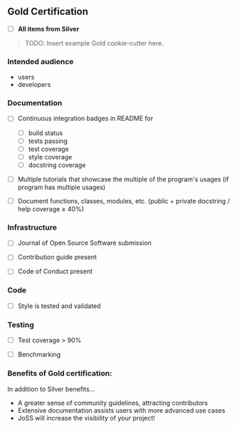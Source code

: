 ## Gold Certification

- [ ] **All items from Silver**

> TODO: Insert example Gold cookie-cutter here.

### Intended audience
* users
* developers

### Documentation

- [ ] Continuous integration badges in README for
    - [ ] build status
    - [ ] tests passing
    - [ ] test coverage
    - [ ] style coverage
    - [ ] docstring coverage
- [ ] Multiple tutorials that showcase the multiple of the program's usages (if program has multiple usages)
- [ ] Document functions, classes, modules, etc. (public + private docstring / help coverage ≥ 40%)


### Infrastructure

- [ ] Journal of Open Source Software submission
- [ ] Contribution guide present
- [ ] Code of Conduct present


### Code

- [ ] Style is tested and validated


### Testing

- [ ] Test coverage > 90%
- [ ] Benchmarking


### Benefits of Gold certification:
In addition to Silver benefits...

- A greater sense of community guidelines, attracting contributors
- Extensive documentation assists users with more advanced use cases
- JoSS will increase the visibility of your project!
